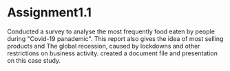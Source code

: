 # Assignment1.1
Conducted a survey to analyse the most frequently food eaten by people during "Covid-19 panademic".
This report also gives the idea of most selling products and The global recession, caused by lockdowns and other restrictions on business activity.
created a document file and presentation on this case study.
